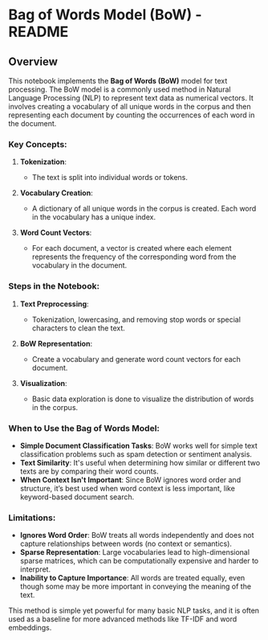 # Bag of Words Model (BoW) - README

## Overview

This notebook implements the **Bag of Words (BoW)** model for text processing. The BoW model is a commonly used method in Natural Language Processing (NLP) to represent text data as numerical vectors. It involves creating a vocabulary of all unique words in the corpus and then representing each document by counting the occurrences of each word in the document.

### Key Concepts:

1. **Tokenization**: 
   - The text is split into individual words or tokens.
   
2. **Vocabulary Creation**:
   - A dictionary of all unique words in the corpus is created. Each word in the vocabulary has a unique index.
   
3. **Word Count Vectors**:
   - For each document, a vector is created where each element represents the frequency of the corresponding word from the vocabulary in the document.

### Steps in the Notebook:
1. **Text Preprocessing**:
   - Tokenization, lowercasing, and removing stop words or special characters to clean the text.
   
2. **BoW Representation**:
   - Create a vocabulary and generate word count vectors for each document.
   
3. **Visualization**:
   - Basic data exploration is done to visualize the distribution of words in the corpus.

### When to Use the Bag of Words Model:

- **Simple Document Classification Tasks**: BoW works well for simple text classification problems such as spam detection or sentiment analysis.
- **Text Similarity**: It's useful when determining how similar or different two texts are by comparing their word counts.
- **When Context Isn't Important**: Since BoW ignores word order and structure, it’s best used when word context is less important, like keyword-based document search.

### Limitations:
- **Ignores Word Order**: BoW treats all words independently and does not capture relationships between words (no context or semantics).
- **Sparse Representation**: Large vocabularies lead to high-dimensional sparse matrices, which can be computationally expensive and harder to interpret.
- **Inability to Capture Importance**: All words are treated equally, even though some may be more important in conveying the meaning of the text.

This method is simple yet powerful for many basic NLP tasks, and it is often used as a baseline for more advanced methods like TF-IDF and word embeddings.
